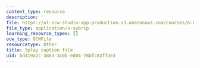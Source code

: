 ```yaml
---
content_type: resource
description: ''
file: https://ol-ocw-studio-app-production.s3.amazonaws.com/courses/6-890-algorithmic-lower-bounds-fun-with-hardness-proofs-fall-2014/bd419a2c38833c0bed0478bfc83ff3e3_snugEmWtEm4.srt
file_type: application/x-subrip
learning_resource_types: []
ocw_type: OCWFile
resourcetype: Other
title: 3play caption file
uid: bd419a2c-3883-3c0b-ed04-78bfc83ff3e3
---
```


